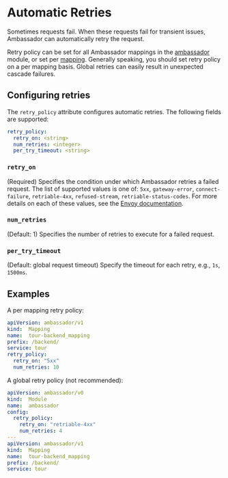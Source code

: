 # Automatic Retries

Sometimes requests fail. When these requests fail for transient issues, Ambassador can automatically retry the request.

Retry policy can be set for all Ambassador mappings in the [ambassador](/reference/core/ambassador) module, or set per [mapping](https://www.getambassador.io/reference/mappings#configuring-mappings). Generally speaking, you should set retry policy on a per mapping basis. Global retries can easily result in unexpected cascade failures.

## Configuring retries

The `retry_policy` attribute configures automatic retries. The following fields are supported:
```yaml
retry_policy:
  retry_on: <string>
  num_retries: <integer>
  per_try_timeout: <string>
```

### `retry_on`
(Required) Specifies the condition under which Ambassador retries a failed request. The list of supported values is one of: `5xx`, `gateway-error`, `connect-failure`, `retriable-4xx`, `refused-stream`, `retriable-status-codes`. For more details on each of these values, see the [Envoy documentation](https://www.envoyproxy.io/docs/envoy/v1.9.0/configuration/http_filters/router_filter#x-envoy-retry-on).

### `num_retries`
(Default: 1) Specifies the number of retries to execute for a failed request.

### `per_try_timeout`
(Default: global request timeout) Specify the timeout for each retry, e.g., `1s`, `1500ms`.

## Examples

A per mapping retry policy:

```yaml
apiVersion: ambassador/v1
kind:  Mapping
name:  tour-backend_mapping
prefix: /backend/
service: tour
retry_policy:
  retry_on: "5xx"
  num_retries: 10
```

A global retry policy (not recommended):

```yaml
apiVersion: ambassador/v0
kind:  Module
name:  ambassador
config:
  retry_policy:
    retry_on: "retriable-4xx"
    num_retries: 4
---
apiVersion: ambassador/v1
kind:  Mapping
name:  tour-backend_mapping
prefix: /backend/
service: tour
```
